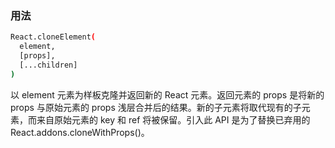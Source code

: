 ### 用法
```bash
React.cloneElement(
  element,
  [props],
  [...children]
)
```
以 element 元素为样板克隆并返回新的 React 元素。返回元素的 props 是将新的 props 与原始元素的 props 浅层合并后的结果。新的子元素将取代现有的子元素，而来自原始元素的 key 和 ref 将被保留。引入此 API 是为了替换已弃用的 React.addons.cloneWithProps()。
